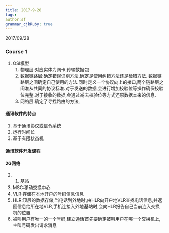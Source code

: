 ```yaml
---
title: 2017-9-28 
tags: 
author:sf
grammar_cjkRuby: true
---
```

2017/09/28
### Course 1
1. OSI模型
	1. 物理层:对应实体为网卡,传输数据包
	2. 数据链路层:确定错误识别方法,确定是使用纠错方法还是检错方法. 数据链路层之间确定自己使用的方法.同时定义一个协议向上的接口,两个链路层之间准从共同的协议标准.对于发送的数据,会进行增加校验位等操作确保校验位完整.对于接收的数据,会通过减去校验位等方式还原数据本来的信息.
	3. 网络层:确定了寻找路由的方法,

#### 通讯软件的特点
1. 基于通讯协议或信令系统
2. 运行时间长
3. 基于有限状态机

#### 通讯软件开发课程
#### 2G网络 
2. 1. 基站
1. MSC:移动交换中心
2. VLR:存储在本地开户的号码信息信息
2. HLR:顶层的数据存储,当电话到外地时,由HLR向开户地VLR查找电话信息,并返回信息给所在地VLR,手机连接入外地基站时,会向HLR报告自己当前连入交换机的位置
3. 被叫用户有唯一的一个号码,建立通话首先要确定被叫用户在哪一个交换机上,主叫号码发出请求消息